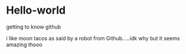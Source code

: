 # Hello-world
getting to know github

i like moon tacos as said by a robot from Github.....idk why but it seems amazing thooo






